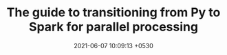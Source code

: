---
layout: post
title:  "The guide to transitioning from Py to Spark for parallel processing"
date:   2021-06-07 10:09:13 +0530
categories: spark python
published: true
hidden: true
upcoming: true
---